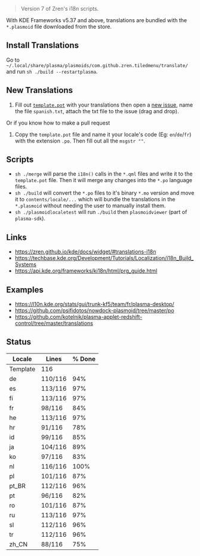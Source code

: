 > Version 7 of Zren's i18n scripts.

With KDE Frameworks v5.37 and above, translations are bundled with the `*.plasmoid` file downloaded from the store.

## Install Translations

Go to `~/.local/share/plasma/plasmoids/com.github.zren.tiledmenu/translate/` and run `sh ./build --restartplasma`.

## New Translations

1. Fill out [`template.pot`](template.pot) with your translations then open a [new issue](https://github.com/Zren/plasma-applet-tiledmenu/issues/new), name the file `spanish.txt`, attach the txt file to the issue (drag and drop).

Or if you know how to make a pull request

1. Copy the `template.pot` file and name it your locale's code (Eg: `en`/`de`/`fr`) with the extension `.po`. Then fill out all the `msgstr ""`.

## Scripts

* `sh ./merge` will parse the `i18n()` calls in the `*.qml` files and write it to the `template.pot` file. Then it will merge any changes into the `*.po` language files.
* `sh ./build` will convert the `*.po` files to it's binary `*.mo` version and move it to `contents/locale/...` which will bundle the translations in the `*.plasmoid` without needing the user to manually install them.
* `sh ./plasmoidlocaletest` will run `./build` then `plasmoidviewer` (part of `plasma-sdk`).

## Links

* https://zren.github.io/kde/docs/widget/#translations-i18n
* https://techbase.kde.org/Development/Tutorials/Localization/i18n_Build_Systems
* https://api.kde.org/frameworks/ki18n/html/prg_guide.html

## Examples

* https://l10n.kde.org/stats/gui/trunk-kf5/team/fr/plasma-desktop/
* https://github.com/psifidotos/nowdock-plasmoid/tree/master/po
* https://github.com/kotelnik/plasma-applet-redshift-control/tree/master/translations

## Status
|  Locale  |  Lines  | % Done|
|----------|---------|-------|
| Template |     116 |       |
| de       | 110/116 |   94% |
| es       | 113/116 |   97% |
| fi       | 113/116 |   97% |
| fr       |  98/116 |   84% |
| he       | 113/116 |   97% |
| hr       |  91/116 |   78% |
| id       |  99/116 |   85% |
| ja       | 104/116 |   89% |
| ko       |  97/116 |   83% |
| nl       | 116/116 |   100% |
| pl       | 101/116 |   87% |
| pt_BR    | 112/116 |   96% |
| pt       |  96/116 |   82% |
| ro       | 101/116 |   87% |
| ru       | 113/116 |   97% |
| sl       | 112/116 |   96% |
| tr       | 112/116 |   96% |
| zh_CN    |  88/116 |   75% |
